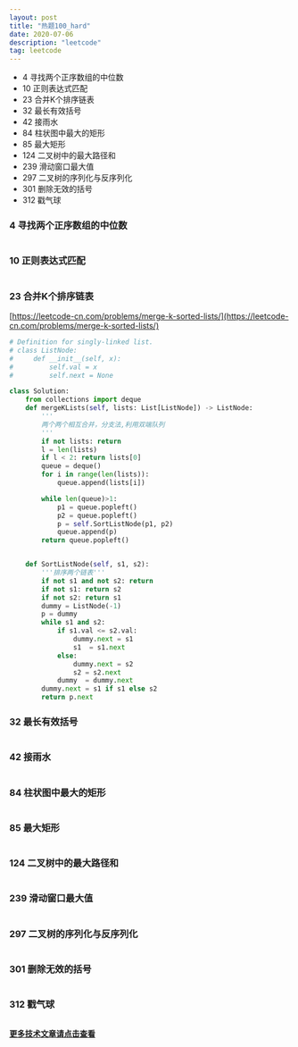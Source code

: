 ```yaml
---
layout: post
title: "热题100_hard"
date: 2020-07-06
description: "leetcode"
tag: leetcode 
--- 
```



* 4	寻找两个正序数组的中位数  
* 10	正则表达式匹配  
* 23	合并K个排序链表  
* 32	最长有效括号  
* 42	接雨水  
* 84	柱状图中最大的矩形  
* 85	最大矩形  
* 124	二叉树中的最大路径和  
* 239	滑动窗口最大值  
* 297	二叉树的序列化与反序列化  
* 301	删除无效的括号  
* 312	戳气球  


### 4	寻找两个正序数组的中位数

[]()

```python

```


### 10	正则表达式匹配  

[]()

```python

```


### 23	合并K个排序链表 

[https://leetcode-cn.com/problems/merge-k-sorted-lists/](https://leetcode-cn.com/problems/merge-k-sorted-lists/)

```python
# Definition for singly-linked list.
# class ListNode:
#     def __init__(self, x):
#         self.val = x
#         self.next = None

class Solution:
    from collections import deque
    def mergeKLists(self, lists: List[ListNode]) -> ListNode:
        '''
        两个两个相互合并，分支法,利用双端队列
        '''
        if not lists: return
        l = len(lists)
        if l < 2: return lists[0]        
        queue = deque()
        for i in range(len(lists)):
            queue.append(lists[i])

        while len(queue)>1:
            p1 = queue.popleft()
            p2 = queue.popleft()
            p = self.SortListNode(p1, p2)
            queue.append(p)
        return queue.popleft()


    def SortListNode(self, s1, s2):
        '''排序两个链表'''
        if not s1 and not s2: return
        if not s1: return s2
        if not s2: return s1
        dummy = ListNode(-1)
        p = dummy
        while s1 and s2:
            if s1.val <= s2.val:
                dummy.next = s1
                s1  = s1.next
            else:
                dummy.next = s2
                s2 = s2.next
            dummy  = dummy.next
        dummy.next = s1 if s1 else s2
        return p.next
```
### 32	最长有效括号  

[]()

```python

```


### 42	接雨水  

[]()

```python

```


### 84	柱状图中最大的矩形  

[]()

```python

```


### 85	最大矩形  

[]()

```python

```


### 124	二叉树中的最大路径和  

[]()

```python

```


### 239	滑动窗口最大值  

[]()

```python

```


### 297	二叉树的序列化与反序列化  

[]()

```python

```


### 301	删除无效的括号  

[]()

```python

```


### 312	戳气球  

[]()

```python

```




**[更多技术文章请点击查看](https://lxztju.github.io/tags/)**